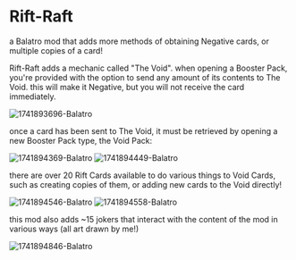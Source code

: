 # Rift-Raft
a Balatro mod that adds more methods of obtaining Negative cards, or multiple copies of a card!

Rift-Raft adds a mechanic called "The Void". when opening a Booster Pack, you're provided with the option to send any amount of its contents to The Void. this will make it Negative, but you will not receive the card immediately.

![1741893696-Balatro](https://github.com/user-attachments/assets/7c90490f-acf8-4799-8a3c-2d73b71fba6f)

once a card has been sent to The Void, it must be retrieved by opening a new Booster Pack type, the Void Pack:

![1741894369-Balatro](https://github.com/user-attachments/assets/bdfc1a8b-75f4-4ec6-9b14-566351425384)
![1741894449-Balatro](https://github.com/user-attachments/assets/54f84cfe-008c-448f-809c-53e97c589b47)

there are over 20 Rift Cards available to do various things to Void Cards, such as creating copies of them, or adding new cards to the Void directly!

![1741894546-Balatro](https://github.com/user-attachments/assets/0f12a2d4-b3ce-430d-822a-a0737d4ae2ba)
![1741894558-Balatro](https://github.com/user-attachments/assets/4d92afec-57e2-4738-954b-1764fb1f4fe7)

this mod also adds ~15 jokers that interact with the content of the mod in various ways (all art drawn by me!)

![1741894846-Balatro](https://github.com/user-attachments/assets/94ca056a-e198-4a5a-bd6a-1de13e0b8e57)
